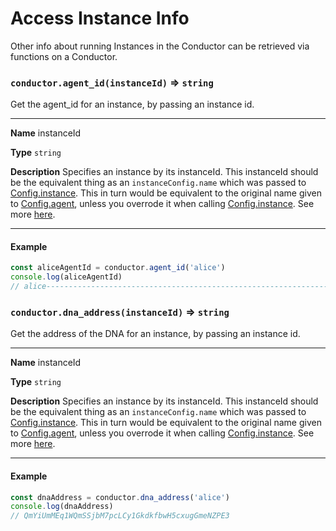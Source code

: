 # Access Instance Info

Other info about running Instances in the Conductor can be retrieved via functions on a Conductor.

### `conductor.agent_id(instanceId)` => `string`

Get the agent_id for an instance, by passing an instance id.

___
**Name** instanceId

**Type** `string`

**Description** Specifies an instance by its instanceId. This instanceId should be the equivalent thing as an `instanceConfig.name` which was passed to [Config.instance](./testing_configuration.md#instances). This in turn would be equivalent to the original name given to [Config.agent](./testing_configuration.md#agents), unless you overrode it when calling [Config.instance](./testing_configuration.md#instances). See more [here](./testing_configuration.md#example-2).
___

#### Example

```javascript
const aliceAgentId = conductor.agent_id('alice')
console.log(aliceAgentId)
// alice-----------------------------------------------------------------------------AAAIuDJb4M
```

### `conductor.dna_address(instanceId)` => `string`

Get the address of the DNA for an instance, by passing an instance id.

___
**Name** instanceId

**Type** `string`

**Description** Specifies an instance by its instanceId. This instanceId should be the equivalent thing as an `instanceConfig.name` which was passed to [Config.instance](./testing_configuration.md#instances). This in turn would be equivalent to the original name given to [Config.agent](./testing_configuration.md#agents), unless you overrode it when calling [Config.instance](./testing_configuration.md#instances). See more [here](./testing_configuration.md#example-2).
___

#### Example

```javascript
const dnaAddress = conductor.dna_address('alice')
console.log(dnaAddress)
// QmYiUmMEq1WQmSSjbM7pcLCy1GkdkfbwH5cxugGmeNZPE3
```

